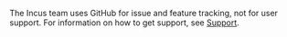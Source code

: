 The Incus team uses GitHub for issue and feature tracking, not for user support.
For information on how to get support, see [Support](https://linuxcontainers.org/incus/docs/main/support/).
